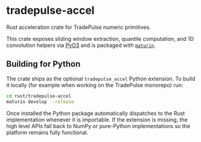 # tradepulse-accel

Rust acceleration crate for TradePulse numeric primitives.

This crate exposes sliding window extraction, quantile computation, and 1D convolution
helpers via [PyO3](https://pyo3.rs/) and is packaged with
[`maturin`](https://github.com/PyO3/maturin).

## Building for Python

The crate ships as the optional ``tradepulse_accel`` Python extension. To build it
locally (for example when working on the TradePulse monorepo) run:

```bash
cd rust/tradepulse-accel
maturin develop --release
```

Once installed the Python package automatically dispatches to the Rust implementation
whenever it is importable. If the extension is missing, the high level APIs fall back to
NumPy or pure-Python implementations so the platform remains fully functional.

